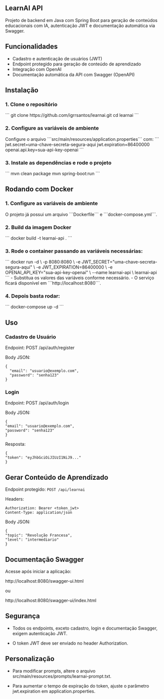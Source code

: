 ## LearnAI API
Projeto de backend em Java com Spring Boot para geração de conteúdos educacionais com IA, autenticação JWT e documentação automática via Swagger.

## Funcionalidades
- Cadastro e autenticação de usuários (JWT)
- Endpoint protegido para geração de conteúdo de aprendizado
- Integração com OpenAI
- Documentação automática da API com Swagger (OpenAPI)

## Instalação
<h3>1. Clone o repositório</h3>
```
git clone https://github.com/igrrsantos/learnai.git
cd learnai
```
<h3>2. Configure as variáveis de ambiente</h3>
Configure o arquivo ```src/main/resources/application.properties``` com:
```
jwt.secret=uma-chave-secreta-segura-aqui
jwt.expiration=86400000
openai.api.key=sua-api-key-openai
```
<h3>3. Instale as dependências e rode o projeto</h3>
```
mvn clean package
mvn spring-boot:run
```

## Rodando com Docker
<h3>1. Configure as variáveis de ambiente</h3>
   O projeto já possui um arquivo ```Dockerfile``` e ```docker-compose.yml```.
<h3>2. Build da imagem Docker</h3>
```
docker build -t learnai-api .
```
<h3>3. Rode o container passando as variáveis necessárias:</h3>
```
docker run -d \
  -p 8080:8080 \
  -e JWT_SECRET="uma-chave-secreta-segura-aqui" \
  -e JWT_EXPIRATION=86400000 \
  -e OPENAI_API_KEY="sua-api-key-openai" \
  --name learnai-api \
  learnai-api
```
- Substitua os valores das variáveis conforme necessário.
- O serviço ficará disponível em ```http://localhost:8080```.

<h3>4. Depois basta rodar:</h3>
```
docker-compose up -d
```

## Uso
<h3>Cadastro de Usuário</h3>

Endpoint: POST /api/auth/register

Body JSON:
```
{
  "email": "usuario@exemplo.com",
  "password": "senha123"
}
```

<h3>Login</h3>
Endpoint: POST /api/auth/login

Body JSON:
```
{
"email": "usuario@exemplo.com",
"password": "senha123"
}
```
Resposta:
```
{
"token": "eyJhbGciOiJIUzI1NiJ9..."
}
```

## Gerar Conteúdo de Aprendizado
Endpoint protegido: ```POST /api/learnai```

Headers:
```
Authorization: Bearer <token_jwt>
Content-Type: application/json
```

Body JSON:
```
{
"topic": "Revolução Francesa",
"level": "intermediario"
}
```

## Documentação Swagger
Acesse após iniciar a aplicação:

http://localhost:8080/swagger-ui.html

ou

http://localhost:8080/swagger-ui/index.html

## Segurança
- Todos os endpoints, exceto cadastro, login e documentação Swagger, exigem autenticação JWT.

- O token JWT deve ser enviado no header Authorization.

## Personalização
- Para modificar prompts, altere o arquivo src/main/resources/prompts/learnai-prompt.txt.

- Para aumentar o tempo de expiração do token, ajuste o parâmetro jwt.expiration em application.properties.